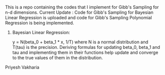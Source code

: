 This is a repo containing the codes that I implement for Gibb's Sampling for n-d dimensions.
Current Update : Code for Gibb's Sampling for Bayesian Linear Regression is uploaded and code for Gibb's Sampling Polynomial Regression is being implemented.

1. Bayesian Linear Regression: 

    y = N(beta_0 + beta_1 * x, 1/T) where N is a normal distribution and T(tau) is the precision.
    Deriving formulas for updating beta_0, beta_1 and tau and implementing them in their functions help update and converge to the true values of them in the distribution.

Priyesh Vakharia
 